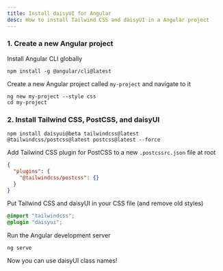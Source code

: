 ```yaml
---
title: Install daisyUI for Angular
desc: How to install Tailwind CSS and daisyUI in a Angular project
---
```


### 1. Create a new Angular project

Install Angular CLI globally

```sh:Terminal
npm install -g @angular/cli@latest
```

Create a new Angular project called `my-project` and navigate to it

```sh:Terminal
ng new my-project --style css
cd my-project
```

### 2. Install Tailwind CSS, PostCSS, and daisyUI

```sh:Terminal
npm install daisyui@beta tailwindcss@latest @tailwindcss/postcss@latest postcss@latest --force
```

Add Tailwind CSS plugin for PostCSS to a new `.postcssrc.json` file at root

```json:.postcssrc.json
{
  "plugins": {
    "@tailwindcss/postcss": {}
  }
}
```

Put Tailwind CSS and daisyUI in your CSS file (and remove old styles)
  
```postcss:src/styles.css
@import "tailwindcss";
@plugin "daisyui";
```

Run the Angular development server
```sh:Terminal
ng serve
```

Now you can use daisyUI class names!
